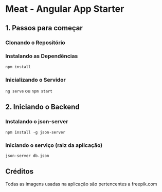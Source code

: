 # Meat - Angular App Starter

## 1. Passos para começar


### Clonando o Repositório


### Instalando as Dependências

`npm install`

### Inicializando o Servidor

`ng serve` ou `npm start`

## 2. Iniciando o Backend

### Instalando o json-server

`npm install -g json-server`

### Iniciando o serviço (raiz da aplicação)

`json-server db.json`



## Créditos

Todas as imagens usadas na aplicação são pertencentes a freepik.com
